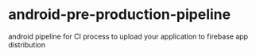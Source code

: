 # android-pre-production-pipeline
android pipeline for CI process to upload your application to firebase app distribution
